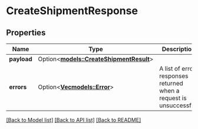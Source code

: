 # CreateShipmentResponse

## Properties

Name | Type | Description | Notes
------------ | ------------- | ------------- | -------------
**payload** | Option<[**models::CreateShipmentResult**](CreateShipmentResult.md)> |  | [optional]
**errors** | Option<[**Vec<models::Error>**](Error.md)> | A list of error responses returned when a request is unsuccessful. | [optional]

[[Back to Model list]](../README.md#documentation-for-models) [[Back to API list]](../README.md#documentation-for-api-endpoints) [[Back to README]](../README.md)


